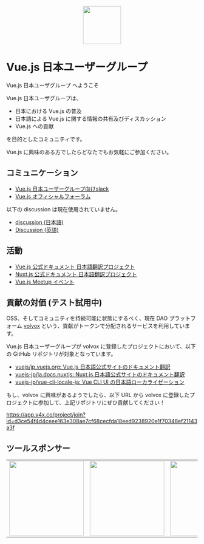 <p align="center"><a href="http://vuejs.org" target="_blank"><img width="100"src="http://vuejs.org/images/logo.png"></a></p>

# Vue.js 日本ユーザーグループ
Vue.js 日本ユーザグループ へようこそ

Vue.js 日本ユーザグループは、

- 日本における Vue.js の普及
- 日本語による Vue.js に関する情報の共有及びディスカッション
- Vue.js への貢献

を目的としたコミュニティです。

Vue.js に興味のある方でしたらどなたでもお気軽にご参加ください。


## コミュニケーション
- [Vue.js 日本ユーザーグループ向けslack](https://vuejs-jp-slackin.herokuapp.com)
- [Vue.js オフィシャルフォーラム](http://forum.vuejs.org)

以下の discussion は現在使用されていません。
- [discussion (日本語)](https://github.com/vuejs-jp/discussion)
- [Discussion (英語)](https://github.com/vuejs/Discussion)


## 活動
- [Vue.js 公式ドキュメント 日本語翻訳プロジェクト](https://github.com/vuejs/jp.vuejs.org)
- [Nuxt.js 公式ドキュメント 日本語翻訳プロジェクト](https://github.com/vuejs-jp/ja.docs.nuxtjs)
- [Vue.js Meetup イベント](http://vuejs-meetup.connpass.com)


## 貢献の対価 (テスト試用中)
OSS、そしてコミュニティを持続可能に状態にするべく、現在 DAO プラットフォーム [volvox](https://v4x.co/index.ja.html) という、貢献がトークンで分配されるサービスを利用しています。

Vue.js 日本ユーザーグループが volvox に登録したプロジェクトにおいて、以下の GitHub リポジトリが対象となっています。

- [vuejs/jp.vuejs.org: Vue.js 日本語公式サイトのドキュメント翻訳](https://github.com/vuejs/jp.vuejs.org)
- [vuejs-jp/ja.docs.nuxtjs: Nuxt.js 日本語公式サイトのドキュメント翻訳](https://github.com/vuejs-jp/ja.docs.nuxtjs)
- [vuejs-jp/vue-cli-locale-ja: Vue CLI UI の日本語ローカライゼーション](https://github.com/vuejs-jp/vue-cli-locale-ja)

もし、volvox に興味があるようでしたら、以下 URL から volvox に登録したプロジェクトに参加して、上記リポジトリにぜひ貢献してください！

https://app.v4x.co/project/join?id=d3ce54f4d4ceee163e308ae7cf68cecfda18eed9238920e1f70348ef21143a3f


## ツールスポンサー
<table>
  <tbody>
    <tr>
      <td align="center" valign="middle">
        <a href="https://docs.esa.io/posts/239/" target="_blank">
          <img width="196px" src="https://raw.githubusercontent.com/vuejs-jp/home/master/assets/esa.png">
        </a>
      </td>
      <td align="center" valign="middle">
        <a href="http://slack.com/" target="_blank">
          <img width="196px" src="https://raw.githubusercontent.com/vuejs-jp/home/master/assets/slack.png">
        </a>
      </td>
      <td align="center" valign="middle">
        <a href="http://slack.com/" target="_blank">
          <img width="196px" src="https://raw.githubusercontent.com/vuejs-jp/home/master/assets/volvox.png">
        </a>
      </td>
    </tr>
  </tbody>
</table>
